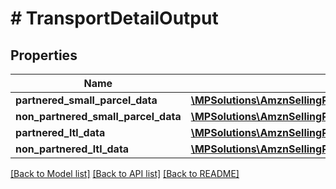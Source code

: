 # # TransportDetailOutput

## Properties

Name | Type | Description | Notes
------------ | ------------- | ------------- | -------------
**partnered_small_parcel_data** | [**\MPSolutions\AmznSellingPartnerApi\Models\FulfillmentInbound\PartneredSmallParcelDataOutput**](PartneredSmallParcelDataOutput.md) |  | [optional]
**non_partnered_small_parcel_data** | [**\MPSolutions\AmznSellingPartnerApi\Models\FulfillmentInbound\NonPartneredSmallParcelDataOutput**](NonPartneredSmallParcelDataOutput.md) |  | [optional]
**partnered_ltl_data** | [**\MPSolutions\AmznSellingPartnerApi\Models\FulfillmentInbound\PartneredLtlDataOutput**](PartneredLtlDataOutput.md) |  | [optional]
**non_partnered_ltl_data** | [**\MPSolutions\AmznSellingPartnerApi\Models\FulfillmentInbound\NonPartneredLtlDataOutput**](NonPartneredLtlDataOutput.md) |  | [optional]

[[Back to Model list]](../../README.md#models) [[Back to API list]](../../README.md#endpoints) [[Back to README]](../../README.md)

